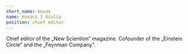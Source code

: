 ```yaml
---
short_name: kovax
name: Kovacs J Giulia
position: chief editor
---
```

Chief editor of the „New Sciention” magazine. Cofounder of the „Einstein Circle” and the „Feynman Company”.

